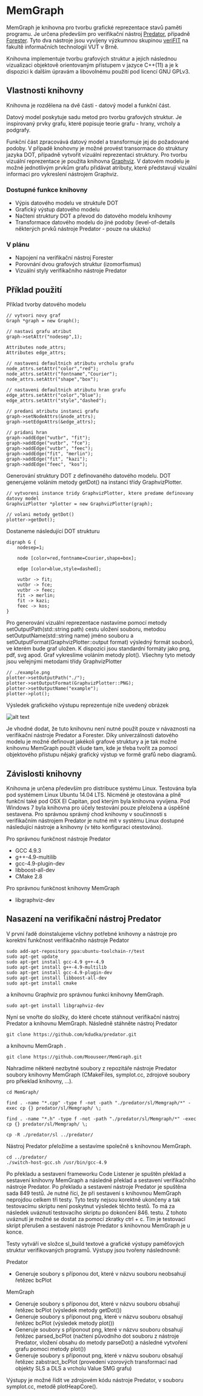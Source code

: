 # MemGraph #
MemGraph je knihovna pro tvorbu grafické reprezentace stavů paměti programu. Je určena především pro verifikační nástroj [Predator](http://www.fit.vutbr.cz/research/groups/verifit/tools/predator/), případně [Forester](http://www.fit.vutbr.cz/research/groups/verifit/tools/forester/). Tyto dva nástroje jsou vyvíjeny výzkumnou skupinou [veriFIT](http://www.fit.vutbr.cz/research/groups/verifit/.cs) na fakultě informačních technologií VUT v Brně.

Knihovna implementuje tvorbu grafových struktur a jejich následnou vizualizaci objektově orientovaným přístupem v jazyce C++(11) a je k dispozici k dalším úpravám a libovolnému použití pod licencí GNU GPLv3.

## Vlastnosti knihovny ##
Knihovna je rozdělena na dvě části - datový model a funkční část.

Datový model poskytuje sadu metod pro tvorbu grafových struktur. Je inspirovaný prvky grafu, které popisuje teorie grafu - hrany, vrcholy a podgrafy. 

Funkční část zpracovává datový model a transformuje jej do požadované podoby. V případě knohovny je možné provést transormace do struktury jazyka DOT, případně vytvořit vizuální reprezentaci struktury. Pro tvorbu vizuální reprezentace je použita knihovna [Graphviz](http://www.graphviz.org). V datovém modelu je možné jednotlivým prvkům grafu přidávat atributy, které představují vizuální informaci pro vykreslení nástrojem Graphviz.

### Dostupné funkce knihovny
* Výpis datového modelu ve struktuře DOT
* Grafický výstup datového modelu
* Načtení struktury DOT a převod do datového modelu knihovny
* Transformace datového modelu do jiné podoby (level-of-details některých prvků nástroje Predator - pouze na ukázku)

### V plánu
* Napojení na verifikační nástroj Forester
* Porovnání dvou grafových struktur (izomorfismus)
* Vizuální styly verifikačního nástroje Predator


## Příklad použití ##
Příklad tvorby datového modelu

	// vytvori novy graf
	Graph *graph = new Graph();
	
	// nastavi grafu atribut
	graph->setAttr("nodesep",1);

	Attributes node_attrs;
	Attributes edge_attrs;

	// nastaveni defaultnich atributu vrcholu grafu
	node_attrs.setAttr("color","red");
	node_attrs.setAttr("fontname","Courier");
	node_attrs.setAttr("shape","box");

	// nastaveni defaultnich atributu hran grafu
	edge_attrs.setAttr("color","blue");
	edge_attrs.setAttr("style","dashed");

	// predani atributu instanci grafu
	graph->setNodeAttrs(&node_attrs);
	graph->setEdgeAttrs(&edge_attrs);

	// pridani hran
	graph->addEdge("vutbr", "fit");
	graph->addEdge("vutbr", "fce");
	graph->addEdge("vutbr", "feec");
	graph->addEdge("fit", "merlin");
	graph->addEdge("fit", "kazi");
	graph->addEdge("feec", "kos");
	
Generování struktury DOT z definovaného datového modelu. DOT generujeme voláním metody getDot() na instanci třídy GraphvizPlotter.

	// vytvoreni instance tridy GraphvizPlotter, ktere predame definovany datovy model	
	GraphvizPlotter *plotter = new GraphvizPlotter(graph);
	
	// volani metody getDot()
	plotter->getDot();
	
Dostaneme následující DOT strukturu
	
	digraph G {
		nodesep=1;

		node [color=red,fontname=Courier,shape=box];

		edge [color=blue,style=dashed];

		vutbr -> fit;
		vutbr -> fce;
		vutbr -> feec;
		fit -> merlin;
		fit -> kazi;
		feec -> kos;
	}
	
Pro generování vizuální reprezentace nastavíme pomocí metody setOutputPath(std::string path) cestu uložení souboru, metodou setOutputName(std::string name) jméno souboru a setOutputFormat(GraphvizPlotter::output format) výsledný formát souborů, ve kterém bude graf uložen. K dispozici jsou standardní formáty jako png, pdf, svg apod. Graf vykreslíme voláním metody plot(). Všechny tyto metody jsou veřejnými metodami třídy GraphvizPlotter

	// ./example.png
	plotter->setOutputPath("./");
	plotter->setOutputFormat(GraphvizPlotter::PNG);
	plotter->setOutputName("example");
	plotter->plot();
	
Výsledek grafického výstupu reprezentuje níže uvedený obrázek

![alt text](./example.png "example.png")

Je vhodné dodat, že tuto knihovnu není nutné použít pouze v návaznosti na verifikační nástroje Predator a Forester. Díky univerzálnosti datového modelu je možné definovat jakékoli grafové struktury a je tak možné knihovnu MemGraph použít všude tam, kde je třeba tvořit za pomocí objektového přístupu nějaký grafický výstup ve formě grafů nebo diagramů.

## Závislosti knihovny
Knihovna je určena především pro distribuce systému Linux. Testována byla pod systémem Linux Ubuntu 14.04 LTS. Nicméně je otestována a plně funkční také pod OSX El Capitan, pod kterým byla knihovna vyvíjena. Pod Windows 7 byla knihovna pro účely testování pouze přeložena a úspěšně sestavena. Pro správnou správný chod knihovny v součinnosti s verifikačním nástrojem Predator je nutné mít v systému Linux dostupné následující nástroje a knihovny (v této konfiguraci otestováno).

Pro správnou funkčnost nástroje Predator

* GCC 4.9.3
* g++-4.9-multilib
* gcc-4.9-plugin-dev
* libboost-all-dev
* CMake 2.8

Pro správnou funkčnost knihovny MemGraph

* libgraphviz-dev

## Nasazení na verifikační nástroj Predator
V první řadě doinstalujeme všchny potřebné knihovny a nástroje pro korektní funkčnost verifikačního nástroje Pedator

	sudo add-apt-repository ppa:ubuntu-toolchain-r/test
	sudo apt-get update
	sudo apt-get install gcc-4.9 g++-4.9
	sudo apt-get install g++-4.9-multilib
	sudo apt-get install gcc-4.9-plugin-dev
	sudo apt-get install libboost-all-dev
	sudo apt-get install cmake

a knihovnu Graphviz pro správnou funkci knihovny MemGraph.

	sudo apt-get install libgraphviz-dev
	
Nyní se vnořte do složky, do které chcete stáhnout verifikační nástroj Predator a knihovnu MemGraph. Následně stáhněte nástroj Predator

	git clone https://github.com/kdudka/predator.git
	
a knihovnu MemGraph .

	git clone https://github.com/Moouseer/MemGraph.git
		
Nahradíme některé nezbytné soubory z repozitáře nástroje Predator soubory knihovny MemGraph (CMakeFiles, symplot.cc, zdrojové soubory pro přkeklad knihovny, ...). 

	cd MemGraph/
	
	find . -name "*.cpp" -type f -not -path "./predator/sl/Memgraph/*" -exec cp {} predator/sl/Memgraph/ \;
	
	find . -name "*.h" -type f -not -path "./predator/sl/Memgraph/*" -exec cp {} predator/sl/Memgraph/ \;
	
	cp -R ./predator/sl ../predator/

Nástroj Predator přeložíme a sestavíme společně s knihovnou MemGraph.

	cd ../predator/
	./switch-host-gcc.sh /usr/bin/gcc-4.9
	
Po překladu a sestavení frameworku Code Listener je spuštěn překlad a sestavení knihovny MemGraph a následně překlad a sestavení verifikačního nástroje Predator. Po překladu a sestavení nástroje Predator je spuštěna sada 849 testů. Je nutné říci, že při sestavení s knihovnou MemGraph neprojdou celkem tři testy. Tyto testy nejsou korektně ukončeny a tak testovacímu skriptu není poskytnut výsledek těchto testů. To má za následek uváznutí testovacího skriptu po dokončení 846. testu. Z tohoto uváznutí je možné se dostat za pomocí zkratky ctrl + c. Tím je testovací skript přerušen a sestavení nástroje Predator s knihovnou MemGraph je u konce.

Testy vytváří ve složce sl_build textové a grafické výstupy paměťových struktur verifikovaných programů. Výstupy jsou tvořeny následnovně:

Predator

* Generuje soubory s příponou dot, které v názvu souboru neobsahují řetězec bcPlot

MemGraph

* Generuje soubory s příponou dot, které v názvu souboru obsahují řetězec bcPlot (výsledek metody getDot())
* Generuje soubory s příponout png, které v názvu souboru obsahují řetězec bcPlot (výsledek metody plot())
* Generuje soubory s příponout png, které v názvu souboru obsahují řetězec parsed_bcPlot (načtení původního dot souboru z nástroje Predator, vložení obsahu do metody parseDot() a následné vytvoření grafu pomoci metody plot())
* Generuje soubory s příponout png, které v názvu souboru obsahují řetězec zabstract_bcPlot (provedení vzorových transformací nad objekty SLS a DLS a vrcholu Value SMG grafu)

Výstupy je možné řídit ve zdrojovém kódu nástroje Predator, v souboru symplot.cc, metodě plotHeapCore().
	
	
	
